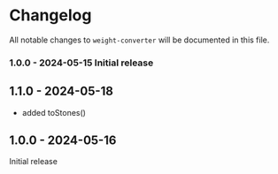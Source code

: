 # Changelog

All notable changes to `weight-converter` will be documented in this file.

### 1.0.0 - 2024-05-15 Initial release

## 1.1.0 - 2024-05-18

- added toStones() 

## 1.0.0 - 2024-05-16

Initial release
